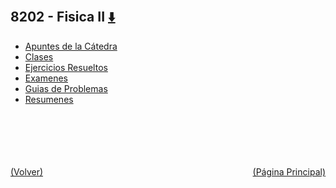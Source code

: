 
<html>
<body>
<h2>8202 - Fisica II <a href="https://downgit.github.io/#/home?url=https://github.com/Apuntes-FIUBA/Apuntes-Electronica/tree/main/82 - Física/8202 - Fisica II" style="font-size:20px">  ⬇️ </a></h2>
<ul>
    <li><a href="Apuntes de la Cátedra">Apuntes de la Cátedra</a></li>
    <li><a href="Clases">Clases</a></li>
    <li><a href="Ejercicios Resueltos">Ejercicios Resueltos</a></li>
    <li><a href="Examenes">Examenes</a></li>
    <li><a href="Guias de Problemas">Guias de Problemas</a></li>
    <li><a href="Resumenes">Resumenes</a></li>
</ul>
</body>
</html>










<br><br><br><br><br><a href="../" style="float: left">(Volver)</a> <a href="https://apuntes-fiuba.github.io/Apuntes-Electronica" style="float: right">(Página Principal)</a>
